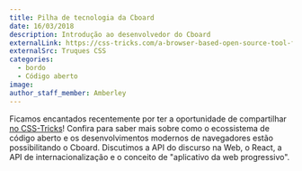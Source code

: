 ```yaml
---
title: Pilha de tecnologia da Cboard
date: 16/03/2018
description: Introdução ao desenvolvedor do Cboard
externalLink: https://css-tricks.com/a-browser-based-open-source-tool-for-alternative-communication/
externalSrc: Truques CSS
categories:
  - bordo
  - Código aberto
image:
author_staff_member: Amberley
---
```


Ficamos encantados recentemente por ter a oportunidade de compartilhar [no CSS-Tricks](https://css-tricks.com/a-browser-based-open-source-tool-for-alternative-communication/)! Confira para saber mais sobre como o ecossistema de código aberto e os desenvolvimentos modernos de navegadores estão possibilitando o Cboard. Discutimos a API do discurso na Web, o React, a API de internacionalização e o conceito de "aplicativo da web progressivo".